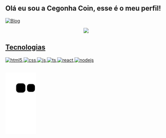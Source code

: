 ## Olá eu sou a Cegonha Coin, esse é o meu perfil!

[![Blog](https://img.shields.io/website?label=cegonhacoin.com&style=for-the-badge&url=https://cegonhacoin.com/)](https://cegonhacoin.com)



<div align="center">
  <a href="https://github.com/Cegonhacoin">
  <img height="180em" src="https://github-readme-stats.vercel.app/api?username=Cegonhacoin&show_icons=true&theme=dark&include_all_commits=true&count_private=true"/>
</div>
  
  ## Tecnologias
  
<div style="display: inline_block">
  <img align="center" alt="html5" src="https://img.shields.io/badge/HTML5-E34F26?style=for-the-badge&logo=html5&logoColor=white" />
  <img align="center" alt="css" src="https://img.shields.io/badge/CSS3-1572B6?style=for-the-badge&logo=css3&logoColor=white" />
  <img align="center" alt="js" src="https://img.shields.io/badge/JavaScript-F7DF1E?style=for-the-badge&logo=javascript&logoColor=black" />
  <img align="center" alt="ts" src="https://img.shields.io/badge/TypeScript-007ACC?style=for-the-badge&logo=typescript&logoColor=white" />
  <img align="center" alt="react" src="https://img.shields.io/badge/React-20232A?style=for-the-badge&logo=react&logoColor=61DAFB" />
  <img align="center" alt="nodejs" src="https://img.shields.io/badge/Node.js-43853D?style=for-the-badge&logo=node.js&logoColor=white" />
</div><br/>

  
  ![snake gif](https://github.com/Cegonhacoin/Cegonhacoin/blob/output/github-contribution-grid-snake.svg)
